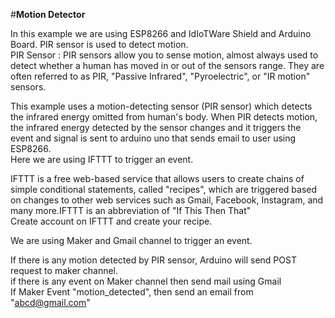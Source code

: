 #**Motion Detector**
    
In this example we are using ESP8266 and IdIoTWare Shield and Arduino Board. PIR sensor
is used to detect motion.                                                                                  
PIR Sensor :
  PIR sensors allow you to sense motion, almost always used to detect whether a human has moved in or out of the sensors range.
  They are often referred to as PIR, "Passive Infrared", "Pyroelectric", or "IR motion" sensors.        
                                                                    
This example uses a motion-detecting sensor (PIR sensor)  which detects the infrared energy omitted from human's body. 
When PIR detects motion, the infrared energy detected by the sensor changes and it triggers the event and signal is  sent to 
arduino uno that sends email to user using ESP8266.                                                           
Here we are using IFTTT to trigger an event.                                                                     
                                                                                          
IFTTT is a free web-based service that allows users to create chains of simple conditional statements,
called "recipes", which are triggered based on changes to other web services such as Gmail, Facebook,
Instagram, and many more.IFTTT is an abbreviation of "If This Then That"                                                      
Create account on IFTTT and create your recipe.                                                                   
                                                                                                                       
We are using Maker and Gmail channel to trigger an event.                                                                 
                                                                                                                         
If there is any motion detected by PIR sensor, Arduino will send POST request to maker channel.                               
if there is any event on Maker channel  then send mail using Gmail                                             
If Maker Event "motion_detected", then send an email from "abcd@gmail.com"                                      
